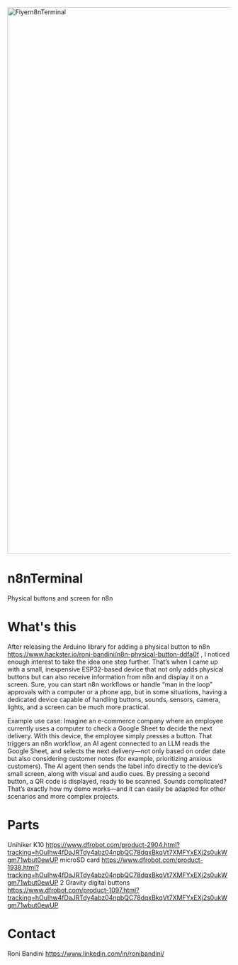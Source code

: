 <img width="939" height="1230" alt="Flyern8nTerminal" src="https://github.com/user-attachments/assets/2ff1bf2f-2e14-4a4c-a626-7aaefac49fb2" />

# n8nTerminal
Physical buttons and screen for n8n 

# What's this

After releasing the Arduino library for adding a physical button to n8n https://www.hackster.io/roni-bandini/n8n-physical-button-ddfa0f , I noticed enough interest to take the idea one step further. That’s when I came up with a small, inexpensive ESP32-based device that not only adds physical buttons but can also receive information from n8n and display it on a screen.
Sure, you can start n8n workflows or handle “man in the loop” approvals with a computer or a phone app, but in some situations, having a dedicated device capable of handling buttons, sounds, sensors, camera, lights, and a screen can be much more practical.

Example use case: Imagine an e-commerce company where an employee currently uses a computer to check a Google Sheet to decide the next delivery. With this device, the employee simply presses a button. That triggers an n8n workflow, an AI agent connected to an LLM reads the Google Sheet, and selects the next delivery—not only based on order date but also considering customer notes (for example, prioritizing anxious customers). The AI agent then sends the label info directly to the device’s small screen, along with visual and audio cues. By pressing a second button, a QR code is displayed, ready to be scanned.
Sounds complicated? That’s exactly how my demo works—and it can easily be adapted for other scenarios and more complex projects.

# Parts 

Unihiker K10 https://www.dfrobot.com/product-2904.html?tracking=hOuIhw4fDaJRTdy4abz04npbQC78dqxBkqVt7XMFYxEXj2s0ukWgm71wbut0ewUP
microSD card https://www.dfrobot.com/product-1938.html?tracking=hOuIhw4fDaJRTdy4abz04npbQC78dqxBkqVt7XMFYxEXj2s0ukWgm71wbut0ewUP
2 Gravity digital buttons https://www.dfrobot.com/product-1097.html?tracking=hOuIhw4fDaJRTdy4abz04npbQC78dqxBkqVt7XMFYxEXj2s0ukWgm71wbut0ewUP

# Contact
Roni Bandini https://www.linkedin.com/in/ronibandini/
